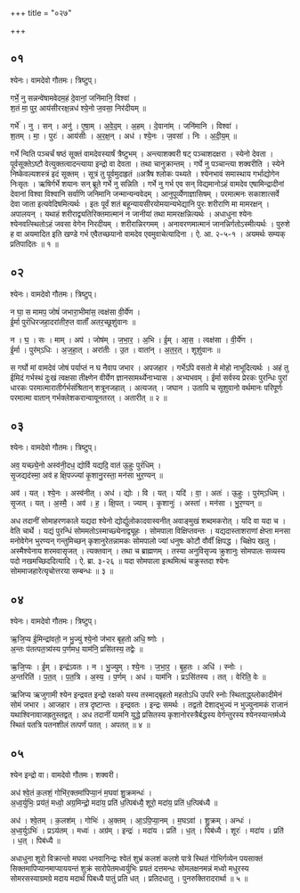 +++
title = "०२७"

+++


## ०१
श्येनः। वामदेवो गौतमः। त्रिष्टुप्।

गर्भे॒ नु सन्नन्वे॑षामवेदम॒हं दे॒वानां॒ जनि॑मानि॒ विश्वा॑ ।  
श॒तं मा॒ पुर॒ आय॑सीररक्ष॒न्नध॑ श्ये॒नो ज॒वसा॒ निर॑दीयम् ॥

गर्भे॑ । नु । सन् । अनु॑ । ए॒षा॒म् । अ॒वे॒द॒म् । अ॒हम् । दे॒वाना॑म् । जनि॑मानि । विश्वा॑ ।  
श॒तम् । मा॒ । पुरः॑ । आय॑सीः । अ॒र॒क्ष॒न् । अध॑ । श्ये॒नः । ज॒वसा॑ । निः । अ॒दी॒य॒म् ॥

गर्भे न्विति पञ्चर्चं षष्ठं सूक्तं वामदेवस्यार्षं त्रैष्टुभम् । अन्त्याशक्वरी षट् पञ्चाशदक्षरा । स्येनो देवता । पूर्वसूक्तेऽष्टौ वेत्युक्तत्वादन्त्याया इन्द्रो वा देवता । तथा चानुक्रान्तम् । गर्घे नु पञ्चान्त्या शक्वरीति । स्येने निष्केवल्यशस्त्रं इदं सूक्तम् । सूत्रं तु पूर्वमुदाहृतं ॥अत्रैष श्लोकः पथ्यते । श्येनभावं समास्थाय गर्भाद्योगेन निःसृतः । ऋषिर्गर्भे शयानः सन् ब्रूते गर्भे नु सन्निति । गर्भे नु गर्भ एव सन् विद्यमानोऽहं वामदेव एषामिन्द्रादीनां देवानां विश्वा विश्वानि सर्वाणि जनिमानि जन्मान्यन्ववेदम् । आनुपूर्व्येणाज्ञासिषम् । परमात्मनः सकाशात्सर्वे देवा जाता इत्यवेदिषमित्यर्थः । इतः पूर्वं शतं बहून्यायसीरयोमयान्यभेद्यानि पुरः शरीराणि मा मामरक्षन् । अपालयन् । यथाहं शरीराद्व्यतिरिक्तमात्मानं न जानीयां तथा मामरक्षन्नित्यर्थः । अधाधुना श्येनः श्येनवत्स्थितोऽहं जवसा वेगेन निरदीयम् । शरीरान्निरगमम् । अनावरणमात्मानं जानन्निर्गतोऽस्मीत्यर्थः । पुरुशे ह वा अयमादित इति खण्डे गर्भ एवैतच्छयानो वामदेव एवमुवाचेत्यादिना । ऐ. आ. २-५-१ । अयमर्थः सम्यक् प्रतिपादितः ॥ १ ॥

## ०२
श्येनः। वामदेवो गौतमः। त्रिष्टुप्।

न घा॒ स मामप॒ जोषं॑ जभारा॒भीमा॑स॒ त्वक्ष॑सा वी॒र्ये॑ण ।  
ई॒र्मा पुरं॑धिरजहा॒दरा॑तीरु॒त वाताँ॑ अतर॒च्छूशु॑वानः ॥

न । घ॒ । सः । माम् । अप॑ । जोष॑म् । ज॒भा॒र॒ । अ॒भि । ई॒म् । आ॒स॒ । त्वक्ष॑सा । वी॒र्ये॑ण ।  
ई॒र्मा । पुर॑म्ऽधिः । अ॒ज॒हा॒त् । अरा॑तीः । उ॒त । वाता॑न् । अ॒त॒र॒त् । शूशु॑वानः ॥

स गर्घो मां वामदेवं जोषं पर्याप्तं न घ नैवाप जभार । अपजहार । गर्भेऽपि वसतो मे मोहो नाभूदित्यर्थः । अहं तु ईमिदं गर्भस्थं दुःखं त्वक्षसा तीक्ष्णेन वीर्येण ज्ञानसामर्थ्येनाभ्यास । अभ्यभवम् । ईर्मा सर्वस्य प्रेरकः पुरन्धिः पुरां धारकः परमात्मारातीर्गर्भसंश्रितान् शत्रूनजहात् । अत्यजत् । जघान । उतापि च सूशुवानो वर्थमानः परिपूर्णः परमात्मा वातान् गर्भक्लेशकरान्वायूनतरत् । अतारीत् ॥ २ ॥

## ०३
श्येनः। वामदेवो गौतमः। त्रिष्टुप्।

अव॒ यच्छ्ये॒नो अस्व॑नी॒दध॒ द्योर्वि यद्यदि॒ वात॑ ऊ॒हुः पुरं॑धिम् ।  
सृ॒जद्यद॑स्मा॒ अव॑ ह क्षि॒पज्ज्यां कृ॒शानु॒रस्ता॒ मन॑सा भुर॒ण्यन् ॥

अव॑ । यत् । श्ये॒नः । अस्व॑नीत् । अध॑ । द्योः । वि । यत् । यदि॑ । वा॒ । अतः॑ । ऊ॒हुः । पुर॑म्ऽधिम् ।  
सृ॒जत् । यत् । अ॒स्मै॒ । अव॑ । ह॒ । क्षि॒पत् । ज्याम् । कृ॒शानुः॑ । अस्ता॑ । मन॑सा । भु॒र॒ण्यन् ॥

अध तदानीं सोमाहरणकाले यद्यदा श्येनो द्योर्द्युलोकादवास्वनीत् अवाङ्मुखं शब्दमकरोत् । यदि वा यदा च । वेति चार्थे । यद्यं पुरन्धिं सोममतोऽस्माच्छ्येनाद्व्यूहः । सोमपाला विक्षिप्तवन्तः । यद्यदास्ताशराणां क्षेप्ता मनसा मनोवेगेन भुरण्यन् गन्तुमिच्छन् कृशानुरेतन्नामकः सोमपालो ज्यां धनुषः कोटौ वौर्वीं क्षिपद्ध । चिक्षेप खलु । अस्मैश्येनाय शरमवासृजत् । त्यक्तवान् । तथा च ब्राह्मणम् । तस्या अनुविसृज्य क्रुशानुः सोमपालः सव्यस्य पदो नखमच्छिददित्यादि । ऐ. ब्रा. ३-२६ ॥ यदा सोमपाला इत्थमित्थं चक्रुस्तदा श्येनः सोममाजहारेत्यृचोत्तरया सम्बन्धः ॥ ३ ॥

## ०४
श्येनः। वामदेवो गौतमः। त्रिष्टुप्।

ऋ॒जि॒प्य ई॒मिन्द्रा॑वतो॒ न भु॒ज्युं श्ये॒नो ज॑भार बृह॒तो अधि॒ ष्णोः ।  
अ॒न्तः प॑तत्पत॒त्र्य॑स्य प॒र्णमध॒ याम॑नि॒ प्रसि॑तस्य॒ तद्वेः ॥

ऋ॒जि॒प्यः । ई॒म् । इन्द्र॑ऽवतः । न । भु॒ज्युम् । श्ये॒नः । ज॒भा॒र॒ । बृ॒ह॒तः । अधि॑ । स्नोः ।  
अ॒न्तरिति॑ । प॒त॒त् । प॒त॒त्रि । अ॒स्य॒ । प॒र्णम् । अध॑ । याम॑नि । प्रऽसि॑तस्य । तत् । वेरिति॒ वेः ॥

ऋजिप्य ऋजुगामी श्येन इन्द्रवत इन्द्रो रक्षको यस्य तस्माद्बृहतो महतोऽधि उपरि स्नोः स्थिताद्ध्य्लोकादीमेनं सोमं जभार । आजहार । तत्र दृष्टान्तः । इन्द्रवतः । इन्द्रः समर्थः । तद्वतो देशाद्भुज्यं न भुज्युनामकं राजानं यथाश्विनावाजह्रतुस्तद्वत् । अध तदानीं यामनि युद्धे प्रसितस्य कृशानोरस्त्रैर्बद्धस्य वेर्गन्तुरस्य श्येनस्यान्तर्मध्ये स्थितं पतत्रि पतनशीलं तत्पर्णं पतत् । अपतत् ॥ ४ ॥

## ०५
श्येन इन्द्रो वा। वामदेवो गौतमः। शक्वरी।

अध॑ श्वे॒तं क॒लशं॒ गोभि॑र॒क्तमा॑पिप्या॒नं म॒घवा॑ शु॒क्रमन्धः॑ ।  
अ॒ध्व॒र्युभिः॒ प्रय॑तं॒ मध्वो॒ अग्र॒मिन्द्रो॒ मदा॑य॒ प्रति॑ ध॒त्पिब॑ध्यै॒ शूरो॒ मदा॑य॒ प्रति॑ ध॒त्पिब॑ध्यै ॥

अध॑ । श्वे॒तम् । क॒लश॑म् । गोभिः॑ । अ॒क्तम् । आ॒ऽपि॒प्या॒नम् । म॒घऽवा॑ । शु॒क्रम् । अन्धः॑ ।  
अ॒ध्व॒र्युऽभिः॑ । प्रऽय॑तम् । मध्वः॑ । अग्र॑म् । इन्द्रः॑ । मदा॑य । प्रति॑ । ध॒त् । पिब॑ध्यै । शूरः॑ । मदा॑य । प्रति॑ । ध॒त् । पिब॑ध्यै ॥

अधाधुना शूरो विक्रान्तो मघवा धनवानिन्द्रः श्वेतं शुभ्रं कलशं कलशे पात्रे स्थितं गोभिर्गव्येन पयसाक्तं सिक्तमापिप्यानमाप्याययन्तं शुक्रं सारोपेतमध्वर्युभिः प्रयतं दत्तमन्धः सोमलक्षनमन्नं मध्वो मधुरस्य सोमरसस्याग्रमग्रे मदाय मदार्थं पिबध्यै पातुं प्रति धत् । प्रतिदधातु । पुनरुक्तिरादरार्था ॥ ५ ॥